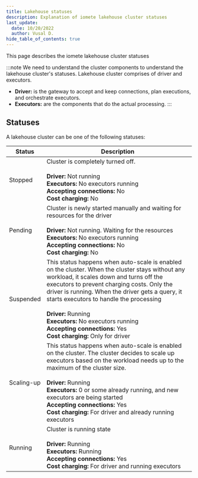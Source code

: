 ```yaml
---
title: Lakehouse statuses
description: Explanation of iomete lakehouse cluster statuses
last_update:
  date: 10/20/2022
  author: Vusal D.
hide_table_of_contents: true
---
```

This page describes the iomete lakehouse cluster statuses


:::note
We need to understand the cluster components to understand the lakehouse cluster's statuses. Lakehouse cluster comprises of driver and executors.
- **Driver:** is the gateway to accept and keep connections, plan executions, and orchestrate executors.
- **Executors:** are the components that do the actual processing.
:::

## Statuses

A lakehouse cluster can be one of the following statuses:

| Status     | Description                                                                                                                                                                                                                                                                                                                                                                                                                             |
|------------|-----------------------------------------------------------------------------------------------------------------------------------------------------------------------------------------------------------------------------------------------------------------------------------------------------------------------------------------------------------------------------------------------------------------------------------------|
| Stopped    | Cluster is completely turned off. <br/><br/>**Driver:** Not running<br/>**Executors:** No executors running<br/>**Accepting connections:** No<br/>**Cost charging:** No                                                                                                                                                                                                                                                                 |
| Pending    | Cluster is newly started manually and waiting for resources for the driver<br/><br/>**Driver:** Not running. Waiting for the resources<br/>**Executors:** No executors running<br/>**Accepting connections:** No<br/>**Cost charging:** No                                                                                                                                                                                              |
| Suspended  | This status happens when auto-scale is enabled on the cluster. When the cluster stays without any workload, it scales down and turns off the executors to prevent charging costs. Only the driver is running. When the driver gets a query, it starts executors to handle the processing<br/><br/>**Driver:** Running<br/>**Executors:** No executors running<br/>**Accepting connections:** Yes<br/>**Cost charging:** Only for driver |
| Scaling-up | This status happens when auto-scale is enabled on the cluster. The cluster decides to scale up executors based on the workload needs up to the maximum of the cluster size.<br/><br/>**Driver:** Running<br/>**Executors:** 0 or some already running, and new executors are being started<br/>**Accepting connections:** Yes<br/>**Cost charging:** For driver and already running executors                                           |
| Running    | Cluster is running state<br/><br/>**Driver:** Running<br/>**Executors:** Running<br/>**Accepting connections:** Yes<br/>**Cost charging:** For driver and running executors                                                                                                                                                                                                                                                             |
